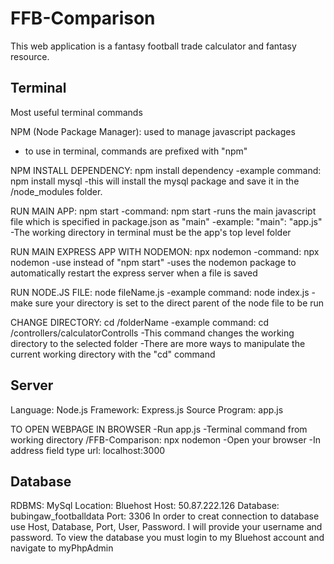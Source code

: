 # FFB-Comparison

This web application is a fantasy football trade calculator and fantasy resource. 


## Terminal

Most useful terminal commands

NPM (Node Package Manager): used to manage javascript packages
  - to use in terminal, commands are prefixed with "npm" 

NPM INSTALL DEPENDENCY: npm install dependency
  -example command: npm install mysql
  -this will install the mysql package and save it in the
    /node_modules folder.

RUN MAIN APP: npm start
  -command: npm start
  -runs the main javascript file which is specified in package.json as "main"
    -example: "main": "app.js"
  -The working directory in terminal must be the app's top level folder

RUN MAIN EXPRESS APP WITH NODEMON: npx nodemon
  -command: npx nodemon
  -use instead of "npm start"
  -uses the nodemon package to automatically restart the express server when a file is saved

RUN NODE.JS FILE: node fileName.js
  -example command: node index.js
  -make sure your directory is set to the direct parent of the node file to be run

CHANGE DIRECTORY: cd /folderName
  -example command: cd /controllers/calculatorControlls
  -This command changes the working directory to the selected folder
  -There are more ways to manipulate the current working directory with the "cd" command


## Server

Language: Node.js
Framework: Express.js
Source Program: app.js

TO OPEN WEBPAGE IN BROWSER
  -Run app.js
    -Terminal command from working directory /FFB-Comparison: npx nodemon
  -Open your browser
  -In address field type url: localhost:3000


## Database

RDBMS: MySql
Location: Bluehost
Host: 50.87.222.126
Database: bubingaw_footballdata
Port: 3306
In order to creat connection to database use Host, Database, Port, User, Password.
I will provide your username and password.
To view the database you must login to my Bluehost account and navigate to myPhpAdmin

